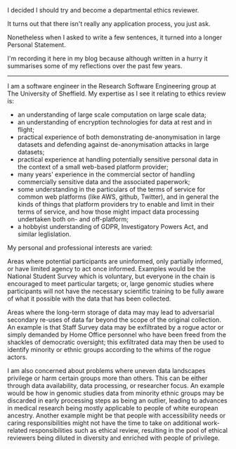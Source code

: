 [brutal]: #title "Departmental Ethics Review"
[brutal]: #author "David Jones"
[brutal]: #date "2019-05-01"

I decided I should try and become a departmental ethics reviewer.

It turns out that there isn't really any application process,
you just ask.

Nonetheless when I asked to write a few sentences,
it turned into a longer Personal Statement.

I'm recording it here in my blog because
although written in a hurry it summarises some of
my reflections over the past few years.

---

I am a software engineer in the Research Software Engineering
group at The University of Sheffield.
My expertise as I see it relating to ethics review is:

- an understanding of large scale computation on large scale data;
- an understanding of encryption technologies
  for data at rest and in flight;
- practical experience of both demonstrating de-anonymisation in
  large datasets and defending against de-anonymisation attacks
  in large datasets;
- practical experience at handling potentially sensitive
  personal data in the context of a small web-based platform
  provider;
- many years' experience in the commercial sector of handling
  commercially sensitive data and the associated paperwork;
- some understanding in the particulars of the terms of service
  for common web platforms (like AWS, github, Twitter), and in
  general the kinds of things that platform providers try to
  enable and limit in their terms of service, and how those
  might impact data processing undertaken both on- and
  off-platform;
- a hobbyist understanding of GDPR, Investigatory Powers Act,
  and similar leglislation.

My personal and professional interests are varied:

Areas where potential participants are uninformed,
only partially informed, or have limited agency
to act once informed.
Examples would be the National Student Survey which is
voluntary, but everyone in the chain is encouraged to meet
particular targets; or, large genomic studies where participants
will not have the necessary scientific training to be fully
aware of what it possible with the data that has been collected.

Areas where the long-term storage of data may may lead to
adversarial secondary re-uses of data
far beyond the scope of the original collection.
An example is that Staff Survey data may be exfiltrated by a
rogue actor or simply demanded by Home Office personnel who
have been freed from the shackles of democratic oversight;
this exfiltrated data may then be used to identify minority or
ethnic groups according to the whims of the rogue actors.

I am also concerned about problems where uneven data landscapes
privilege or harm certain groups more than others.
This can be either through data availability, data processing,
or researcher focus.
An example would be how in genomic studies data from
minority ethnic groups may be discarded in early processing steps
as being an outlier, leading to advances in medical research
being mostly applicable to people of white european ancestry.
Another example might be that people with accessibility needs or
caring responsibilities might not have the time to take on
additional work-related responsibilities such as ethical review,
resulting in the pool of ethical reviewers being diluted in diversity
and enriched with people of privilege.


